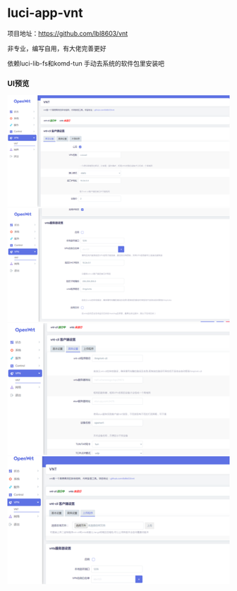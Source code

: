 # luci-app-vnt

项目地址：https://github.com/lbl8603/vnt

非专业，编写自用，有大佬完善更好

依赖luci-lib-fs和komd-tun 手动去系统的软件包里安装吧

### UI预览 ###
![](./Image/主界面23-11-07.png)
![](./Image/服务端23-11-07.png)
![](./Image/高级设置23-11-07.png)
![](./Image/上传程序23-11-07.png)
